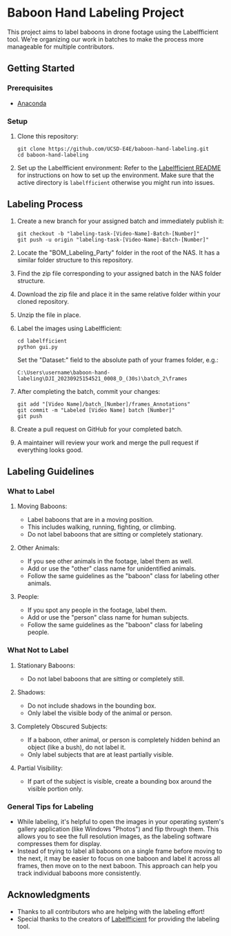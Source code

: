 # Baboon Hand Labeling Project

This project aims to label baboons in drone footage using the Labelfficient tool. We're organizing our work in batches to make the process more manageable for multiple contributors.

## Getting Started

### Prerequisites

- [Anaconda](https://www.anaconda.com/products/distribution)

### Setup

1. Clone this repository:
   ```
   git clone https://github.com/UCSD-E4E/baboon-hand-labeling.git
   cd baboon-hand-labeling
   ```

2. Set up the Labelfficient environment:
   Refer to the [Labelfficient README](labelfficient/README.md) for instructions on how to set up the environment.
   Make sure that the active directory is `labelfficient` otherwise you might run into issues.

## Labeling Process

1. Create a new branch for your assigned batch and immediately publish it:
   ```
   git checkout -b "labeling-task-[Video-Name]-Batch-[Number]"
   git push -u origin "labeling-task-[Video-Name]-Batch-[Number]"
   ```

2. Locate the "BOM_Labeling_Party" folder in the root of the NAS. It has a similar folder structure to this repository.

3. Find the zip file corresponding to your assigned batch in the NAS folder structure.

4. Download the zip file and place it in the same relative folder within your cloned repository.

5. Unzip the file in place.

6. Label the images using Labelfficient:
   ```
   cd labelfficient
   python gui.py
   ```
   Set the "Dataset:" field to the absolute path of your frames folder, e.g.:
   ```
   C:\Users\username\baboon-hand-labeling\DJI_20230925154521_0008_D_(30s)\batch_2\frames
   ```

7. After completing the batch, commit your changes:
   ```
   git add "[Video Name]/batch_[Number]/frames_Annotations"
   git commit -m "Labeled [Video Name] batch [Number]"
   git push
   ```

8. Create a pull request on GitHub for your completed batch.

9. A maintainer will review your work and merge the pull request if everything looks good.

## Labeling Guidelines

### What to Label

1. Moving Baboons: 
   - Label baboons that are in a moving position.
   - This includes walking, running, fighting, or climbing.
   - Do not label baboons that are sitting or completely stationary.

2. Other Animals:
   - If you see other animals in the footage, label them as well.
   - Add or use the "other" class name for unidentified animals.
   - Follow the same guidelines as the "baboon" class for labeling other animals.

3. People:
   - If you spot any people in the footage, label them.
   - Add or use the "person" class name for human subjects.
   - Follow the same guidelines as the "baboon" class for labeling people.

### What Not to Label

1. Stationary Baboons:
   - Do not label baboons that are sitting or completely still.

2. Shadows:
   - Do not include shadows in the bounding box.
   - Only label the visible body of the animal or person.

3. Completely Obscured Subjects:
   - If a baboon, other animal, or person is completely hidden behind an object (like a bush), do not label it.
   - Only label subjects that are at least partially visible.

4. Partial Visibility:
   - If part of the subject is visible, create a bounding box around the visible portion only.

### General Tips for Labeling

- While labeling, it's helpful to open the images in your operating system's gallery application (like Windows "Photos") and flip through them. This allows you to see the full resolution images, as the labeling software compresses them for display.
- Instead of trying to label all baboons on a single frame before moving to the next, it may be easier to focus on one baboon and label it across all frames, then move on to the next baboon. This approach can help you track individual baboons more consistently.

## Acknowledgments

- Thanks to all contributors who are helping with the labeling effort!
- Special thanks to the creators of [Labelfficient](https://github.com/dajes/labelfficient) for providing the labeling tool.